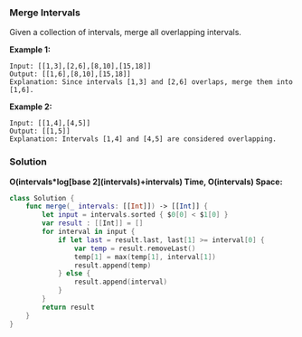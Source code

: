 
### Merge Intervals

Given a collection of intervals, merge all overlapping intervals.

__Example 1:__
```
Input: [[1,3],[2,6],[8,10],[15,18]]
Output: [[1,6],[8,10],[15,18]]
Explanation: Since intervals [1,3] and [2,6] overlaps, merge them into [1,6].
```
__Example 2:__
```
Input: [[1,4],[4,5]]
Output: [[1,5]]
Explanation: Intervals [1,4] and [4,5] are considered overlapping.
```

### Solution
__O(intervals*log\[base 2\](intervals)+intervals) Time, O(intervals) Space:__
```Swift
class Solution {
    func merge(_ intervals: [[Int]]) -> [[Int]] {
        let input = intervals.sorted { $0[0] < $1[0] }
        var result : [[Int]] = []
        for interval in input {
            if let last = result.last, last[1] >= interval[0] {
                var temp = result.removeLast()
                temp[1] = max(temp[1], interval[1])
                result.append(temp)
            } else {
                result.append(interval)
            }
        }
        return result
    }
}
```